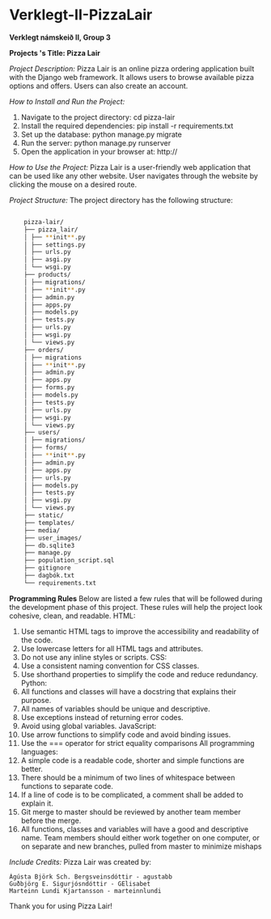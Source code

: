 # Verklegt-II-PizzaLair

**Verklegt námskeið II, Group 3**

**Projects 's Title: Pizza Lair**

_Project Description:_
Pizza Lair is an online pizza ordering application built with the Django web framework. It allows users to browse available pizza options and offers.
Users can also create an account.

_How to Install and Run the Project:_

1. Navigate to the project directory:
   cd pizza-lair
2. Install the required dependencies:
   pip install -r requirements.txt
3. Set up the database:
   python manage.py migrate
4. Run the server:
   python manage.py runserver
5. Open the application in your browser at: http://

_How to Use the Project:_
Pizza Lair is a user-friendly web application that can be used like any other website. User navigates through the website by clicking the mouse on a desired route.


_Project Structure:_
The project directory has the following structure:

```bash

    pizza-lair/
    ├── pizza_lair/
    │ ├── **init**.py
    │ ├── settings.py
    │ ├── urls.py
    │ ├── asgi.py
    │ └── wsgi.py
    ├── products/
    │ ├── migrations/
    │ ├── **init**.py
    │ ├── admin.py
    │ ├── apps.py
    │ ├── models.py
    │ ├── tests.py
    │ ├── urls.py
    │ ├── wsgi.py
    │ └── views.py
    ├── orders/
    │ ├── migrations
    │ ├── **init**.py
    │ ├── admin.py
    │ ├── apps.py
    │ ├── forms.py
    │ ├── models.py
    │ ├── tests.py
    │ ├── urls.py
    │ ├── wsgi.py
    │ └── views.py
    ├── users/
    │ ├── migrations/
    │ ├── forms/
    │ ├── **init**.py
    │ ├── admin.py
    │ ├── apps.py
    │ ├── urls.py
    │ ├── models.py
    │ ├── tests.py
    │ ├── wsgi.py
    │ └── views.py
    ├── static/
    ├── templates/
    ├── media/
    ├── user_images/
    ├── db.sqlite3
    ├── manage.py
    ├── population_script.sql
    ├── gitignore
    ├── dagbók.txt
    └── requirements.txt
```
__Programming Rules__
Below are listed a few rules that will be followed during the development phase of this
project. These rules will help the project look cohesive, clean, and readable.
HTML:
   1. Use semantic HTML tags to improve the accessibility and readability of the code.
   2. Use lowercase letters for all HTML tags and attributes.
   3. Do not use any inline styles or scripts.
CSS:
   4. Use a consistent naming convention for CSS classes.
   5. Use shorthand properties to simplify the code and reduce redundancy.
Python:
   7. All functions and classes will have a docstring that explains their purpose.
   8. All names of variables should be unique and descriptive.
   10. Use exceptions instead of returning error codes.
   11. Avoid using global variables.
JavaScript:
   13. Use arrow functions to simplify code and avoid binding issues.
   14. Use the === operator for strict equality comparisons
All programming languages:
   15. A simple code is a readable code, shorter and simple functions are better.
   16. There should be a minimum of two lines of whitespace between functions to
   separate code.
   17. If a line of code is to be complicated, a comment shall be added to explain it.
   18. Git merge to master should be reviewed by another team member before the
   merge.
   19. All functions, classes and variables will have a good and descriptive name.
   Team members should either work together on one computer, or on separate and
   new branches, pulled from master to minimize mishaps

_Include Credits:_
Pizza Lair was created by:

    Ágústa Björk Sch. Bergsveinsdóttir - agustabb
    Guðbjörg E. Sigurjósndóttir - GElisabet
    Marteinn Lundi Kjartansson - marteinnlundi

Thank you for using Pizza Lair!
